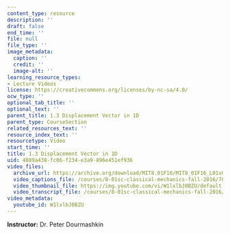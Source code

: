 ```yaml
---
content_type: resource
description: ''
draft: false
end_time: ''
file: null
file_type: ''
image_metadata:
  caption: ''
  credit: ''
  image-alt: ''
learning_resource_types:
- Lecture Videos
license: https://creativecommons.org/licenses/by-nc-sa/4.0/
ocw_type: ''
optional_tab_title: ''
optional_text: ''
parent_title: 1.3 Displacement Vector in 1D
parent_type: CourseSection
related_resources_text: ''
resource_index_text: ''
resourcetype: Video
start_time: ''
title: 1.3 Displacement Vector in 1D
uid: 4089a438-fc06-f234-e3a9-896e451ef936
video_files:
  archive_url: https://archive.org/download/MIT8.01F16/MIT8_01F16_L01v03_360p.mp4
  video_captions_file: /courses/8-01sc-classical-mechanics-fall-2016/78712efb088d5e8d8a2c6f129ab7890d_W1lxlbJ0BZU.vtt
  video_thumbnail_file: https://img.youtube.com/vi/W1lxlbJ0BZU/default.jpg
  video_transcript_file: /courses/8-01sc-classical-mechanics-fall-2016/9cb78258aea0503e2d327c17ff17f95c_W1lxlbJ0BZU.pdf
video_metadata:
  youtube_id: W1lxlbJ0BZU
---
```

**Instructor:** Dr. Peter Dourmashkin